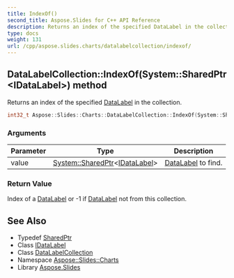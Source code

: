 ```yaml
---
title: IndexOf()
second_title: Aspose.Slides for C++ API Reference
description: Returns an index of the specified DataLabel in the collection.
type: docs
weight: 131
url: /cpp/aspose.slides.charts/datalabelcollection/indexof/
---
```

## DataLabelCollection::IndexOf(System::SharedPtr\<IDataLabel\>) method


Returns an index of the specified [DataLabel](../../datalabel/) in the collection.

```cpp
int32_t Aspose::Slides::Charts::DataLabelCollection::IndexOf(System::SharedPtr<IDataLabel> value) override
```


### Arguments

| Parameter | Type | Description |
| --- | --- | --- |
| value | [System::SharedPtr](../../../system/sharedptr/)\<[IDataLabel](../../idatalabel/)\> | [DataLabel](../../datalabel/) to find. |

### Return Value

Index of a [DataLabel](../../datalabel/) or -1 if [DataLabel](../../datalabel/) not from this collection.

## See Also

* Typedef [SharedPtr](../../system/sharedptr/)
* Class [IDataLabel](../idatalabel/)
* Class [DataLabelCollection](./)
* Namespace [Aspose::Slides::Charts](../)
* Library [Aspose.Slides](../../)